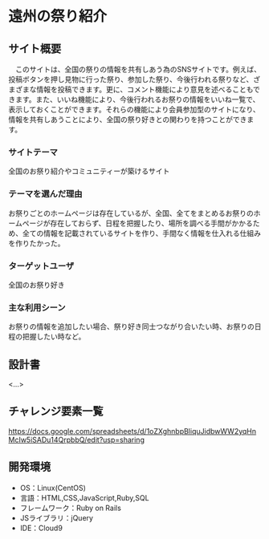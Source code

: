 # 遠州の祭り紹介

## サイト概要
　このサイトは、全国の祭りの情報を共有しあう為のSNSサイトです。例えば、投稿ボタンを押し見物に行った祭り、参加した祭り、今後行われる祭りなど、ざまざまな情報を投稿できます。更に、コメント機能により意見を述べることもできます。また、いいね機能により、今後行われるお祭りの情報をいいね一覧で、表示しておくことができます。それらの機能により会員参加型のサイトになり、情報を共有しあうことにより、全国の祭り好きとの関わりを持つことができます。

### サイトテーマ
全国のお祭り紹介やコミュニティーが築けるサイト

### テーマを選んだ理由
お祭りごとのホームページは存在しているが、全国、全てをまとめるお祭りのホームページが存在しておらず、日程を把握したり、場所を調べる手間がかかるため、全ての情報を記載されているサイトを作り、手間なく情報を仕入れる仕組みを作りたかった。

### ターゲットユーザ
全国のお祭り好き

### 主な利用シーン
お祭りの情報を追加したい場合、祭り好き同士つながり合いたい時、お祭りの日程の把握したい時など。

## 設計書
<...>

## チャレンジ要素一覧
https://docs.google.com/spreadsheets/d/1oZXghnbpBliquJidbwWW2yqHnMcIw5iSADu14QrpbbQ/edit?usp=sharing

## 開発環境
- OS：Linux(CentOS)
- 言語：HTML,CSS,JavaScript,Ruby,SQL
- フレームワーク：Ruby on Rails
- JSライブラリ：jQuery
- IDE：Cloud9
